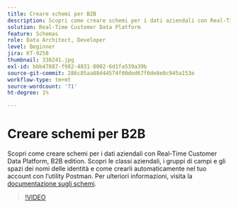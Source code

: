 ```yaml
---
title: Creare schemi per B2B
description: Scopri come creare schemi per i dati aziendali con Real-Time Customer Data Platform, B2B edition.
solution: Real-Time Customer Data Platform
feature: Schemas
role: Data Architect, Developer
level: Beginner
jira: KT-9258
thumbnail: 338241.jpg
exl-id: bbb47887-f982-4831-8002-6d1fa539a39b
source-git-commit: 286c85aa88d44574f00ded67f0de8e0c945a153e
workflow-type: tm+mt
source-wordcount: '71'
ht-degree: 1%

---
```


# Creare schemi per B2B

Scopri come creare schemi per i dati aziendali con Real-Time Customer Data Platform, B2B edition. Scopri le classi aziendali, i gruppi di campi e gli spazi dei nomi delle identità e come crearli automaticamente nel tuo account con l’utility Postman. Per ulteriori informazioni, visita la [documentazione sugli schemi](https://experienceleague.adobe.com/docs/experience-platform/xdm/home.html?lang=it).

>[!VIDEO](https://video.tv.adobe.com/v/3453402?learn=on&enablevpops&captions=ita)
